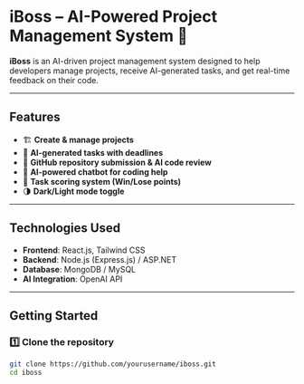 # iBoss – AI-Powered Project Management System 🚀  

**iBoss** is an AI-driven project management system designed to help developers manage projects, receive AI-generated tasks, and get real-time feedback on their code.  

---

## Features  

- 🏗️ **Create & manage projects**  
- 🤖 **AI-generated tasks with deadlines**  
- 🔗 **GitHub repository submission & AI code review**  
- 💬 **AI-powered chatbot for coding help**  
- 🎯 **Task scoring system (Win/Lose points)**  
- 🌗 **Dark/Light mode toggle**  

---

## Technologies Used  

- **Frontend**: React.js, Tailwind CSS  
- **Backend**: Node.js (Express.js) / ASP.NET  
- **Database**: MongoDB / MySQL  
- **AI Integration**: OpenAI API  

---

## Getting Started  

### 1️⃣ Clone the repository  

```bash
git clone https://github.com/yourusername/iboss.git
cd iboss
